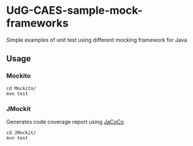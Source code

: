 # UdG-CAES-sample-mock-frameworks

Simple examples of unit test using different mocking framework for Java

## Usage

### Mockito

```
cd Mockito/
mvn test
```

### JMockit

Generates code coverage report using [JaCoCo](https://www.eclemma.org/jacoco/trunk/index.html)

```
cd JMockit/
mvn test
```
